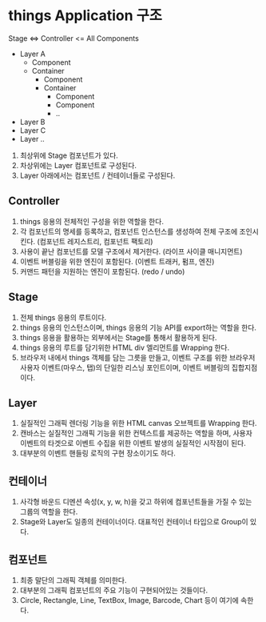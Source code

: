 # things Application 구조

Stage <=> Controller <= All Components
- Layer A
     - Component
     - Container
          - Component
          - Container
               - Component
               - Component
               - ..
- Layer B
- Layer C
- Layer ..

1. 최상위에 Stage 컴포넌트가 있다.
1. 차상위에는 Layer 컴포넌트로 구성된다.
1. Layer 아래에서는 컴포넌트 / 컨테이너들로 구성된다.

## Controller

1. things 응용의 전체적인 구성을 위한 역할을 한다.
1. 각 컴포넌트의 명세를 등록하고, 컴포넌트 인스턴스를 생성하여 전체 구조에 조인시킨다. (컴포넌트 레지스트리, 컴포넌트 팩토리)
1. 사용이 끝난 컴포넌트를 모델 구조에서 제거한다. (라이프 사이클 매니지먼트)
1. 이벤트 버블링을 위한 엔진이 포함된다. (이벤트 트래커, 펌프, 엔진)
1. 커맨드 패턴을 지원하는 엔진이 포함된다. (redo / undo)

## Stage

1. 전체 things 응용의 루트이다.
1. things 응용의 인스턴스이며, things 응용의 기능 API를 export하는 역할을 한다.
1. things 응용을 활용하는 외부에서는 Stage를 통해서 활용하게 된다.
1. things 응용의 루트를 담기위한 HTML div 엘리먼트를 Wrapping 한다.
1. 브라우저 내에서 things 객체를 담는 그릇을 만들고, 이벤트 구조를 위한 브라우저 사용자 이벤트(마우스, 탭)의 단일한 리스닝 포인트이며, 이벤트 버블링의 집합지점이다.

## Layer

1. 실질적인 그래픽 렌더링 기능을 위한 HTML canvas 오브젝트를 Wrapping 한다.
1. 캔바스는 실질적인 그래픽 기능을 위한 컨텍스트를 제공하는 역할을 하며,
사용자 이벤트의 타겟으로 이벤트 수집을 위한 이벤트 발생의 실질적인 시작점이 된다.
1. 대부분의 이벤트 핸들링 로직의 구현 장소이기도 하다.

## 컨테이너

1. 사각형 바운드 디멘션 속성(x, y, w, h)을 갖고 하위에 컴포넌트들을 가질 수 있는 그룹의 역할을 한다.
1. Stage와 Layer도 일종의 컨테이너이다. 대표적인 컨테이너 타입으로 Group이 있다.

## 컴포넌트

1. 최종 말단의 그래픽 객체를 의미한다.
1. 대부분의 그래픽 컴포넌트의 주요 기능이 구현되어있는 것들이다.
1. Circle, Rectangle, Line, TextBox, Image, Barcode, Chart 등이 여기에 속한다.